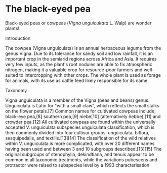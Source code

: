 <param ve-config
       title="Our unfailing friend"
       banner="https://upload.wikimedia.org/wikipedia/commons/d/d0/BlackEyedPeas.JPG"
       layout="vtl"
       author="Christina Hourigan">

# The black-eyed pea
Black-eyed peas or cowpeas (_Vigna unguicultata_ L. Walp) are wonder plants!

<param ve-image
       label="flower of cowpea"
       description="pink flower of the cowpea"
       license="CC BY SA 2.0"
       url="https://upload.wikimedia.org/wikipedia/commons/7/7c/Wild_Cowpea_%282874731431%29.jpg"

## Introduction
The cowpea (Vigna unguiculata) is an annual herbaceous legume from the genus Vigna. Due to its tolerance for sandy soil and low rainfall, it is an important crop in the semiarid regions across Africa and Asia. It requires very few inputs, as the plant's root nodules are able to fix atmospheric nitrogen, making it a valuable crop for resource-poor farmers and well-suited to intercropping with other crops. The whole plant is used as forage for animals, with its use as cattle feed likely responsible for its name.

<param ve-image
       label="wild and cultivated cowpeas"
       description="variation in wild and cultivated cowpea seeds"
       license="CC BY SA 2.0"
       url="https://upload.wikimedia.org/wikipedia/commons/6/67/Wild_and_cultivated_cowpea_%287856427546%29.jpg"

## Taxonomy
Vigna unguiculata is a member of the Vigna (peas and beans) genus. Unguiculata is Latin for "with a small claw", which reflects the small stalks on the flower petals.[7] Common names for cultivated cowpeas include; black-eye pea,[8] southern pea,[9] niebe[10] (alternatively ñebbe),[11] and crowder pea.[12] All cultivated cowpeas are found within the universally accepted V. unguiculata subspecies unguiculata classification, which is then commonly divided into four cultivar groups: unguiculata, biflora, sesquipedalis, and textilis.[13][14] The classification of the wild relatives within V. unguiculata is more complicated, with over 20 different names having been used and between 3 and 10 subgroups described.[13][15] The original subgroups of stenophylla, dekindtiana, and tenuis appear to be common in all taxonomic treatments, while the variations pubescens and protractor were raised to subspecies level by a 1993 characterisation

<param ve-image 
       label="Agricultural varieites of cowpea" 
       description="agricultural varieties of cowpea" 
       license="CC BY-SA 3.0" 
   url="https://upload.wikimedia.org/wikipedia/commons/1/1a/Agricultural_varieties_of_the_cowpea_and_immediately_related_species_%281912%29_%2814776379064%29.jpg">
   
       
       
